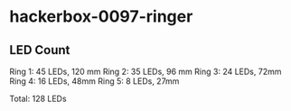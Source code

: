 # hackerbox-0097-ringer

## LED Count

Ring 1: 45 LEDs, 120 mm
Ring 2: 35 LEDs,  96 mm
Ring 3: 24 LEDs, 72mm
Ring 4: 16 LEDs, 48mm
Ring 5:  8 LEDs, 27mm

Total: 128 LEDs